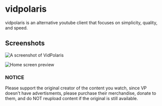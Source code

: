 # vidpolaris
vidpolaris is an alternative youtube client that focuses on simplicity, quality, and speed.

## Screenshots
![A screenshot of VidPolaris](https://i.ibb.co/8K957N1/image.png)

![Home screen preview](https://i.ibb.co/tcjqXKR/image.png)

### NOTICE
Please support the original creator of the content you watch, since VP doesn't have advertisments, please purchase their merchandise, donate to them, and do NOT reupload content if the original is still available.

